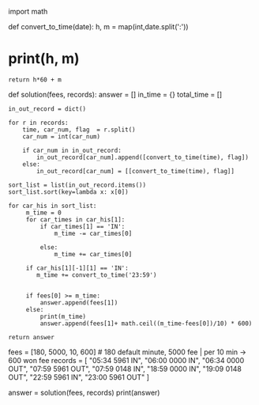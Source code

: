 import math

def convert_to_time(date):
    h, m = map(int,date.split(':'))
#    print(h, m)
    return h*60 + m


def solution(fees, records):
    answer = []
    in_time = {}
    total_time = []
    
    in_out_record = dict()
    
    for r in records:
        time, car_num, flag  = r.split()
        car_num = int(car_num)
        
        if car_num in in_out_record:
            in_out_record[car_num].append([convert_to_time(time), flag])
        else:
            in_out_record[car_num] = [[convert_to_time(time), flag]]
    
    sort_list = list(in_out_record.items())
    sort_list.sort(key=lambda x: x[0])
    
    for car_his in sort_list:
         m_time = 0
         for car_times in car_his[1]:
             if car_times[1] == 'IN':
                 m_time -= car_times[0]
             
             else:
                 m_time += car_times[0]
         
         if car_his[1][-1][1] == 'IN':
            m_time += convert_to_time('23:59')
            
         
         if fees[0] >= m_time:
             answer.append(fees[1])
         else:
             print(m_time)
             answer.append(fees[1]+ math.ceil((m_time-fees[0])/10) * 600)

    return answer

fees = [180, 5000, 10, 600]    # 180 default minute, 5000 fee | per 10 min -> 600 won fee
records = [
    "05:34 5961 IN", 
    "06:00 0000 IN", 
    "06:34 0000 OUT", 
    "07:59 5961 OUT", 
    "07:59 0148 IN", 
    "18:59 0000 IN", 
    "19:09 0148 OUT", 
    "22:59 5961 IN", 
    "23:00 5961 OUT"
    ]    

answer = solution(fees, records)
print(answer)
